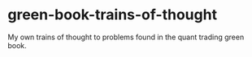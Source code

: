 # green-book-trains-of-thought
My own trains of thought to problems found in the quant trading green book.
